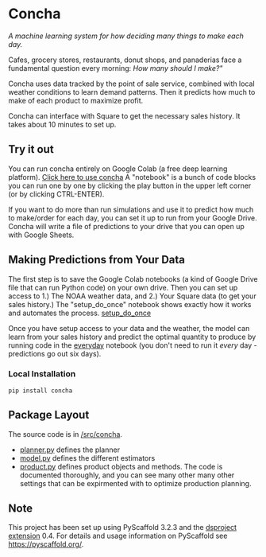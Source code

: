# Concha

_A machine learning system for how deciding many things to make each day._

Cafes, grocery stores, restaurants, donut shops, and panaderias face a fundamental
 question every morning: _How many should I make?"_
 
 Concha uses data tracked by the point of sale service,
   combined with local weather conditions to learn demand patterns.
   Then it predicts how much to make of each product to maximize profit.
   
Concha can interface with Square to get the necessary sales history. It takes about 10 minutes to set up.
   
## Try it out

You can run concha entirely on Google Colab (a free deep learning platform).
[Click here to use concha](https://colab.research.google.com/github/Ready4theCrush/concha/blob/master/notebooks/01_run_a_simulation.ipynb) A "notebook" is a bunch of code blocks you can run one by one by clicking the play button in the upper left corner (or by clicking CTRL-ENTER).

If you want to do more than run simulations and use it to predict how much to make/order for each day, you can set it up to run from your Google Drive. Concha will write a file of predictions to your drive that you can open up with Google Sheets.

## Making Predictions from Your Data

The first step is to save the Google Colab notebooks (a kind of Google Drive file that can run Python code) on your own drive. Then you can set up access to 1.) The NOAA weather data, and 2.) Your Square data (to get your sales history.) The "setup_do_once" notebook shows exactly how it works and automates the process. [setup_do_once](https://colab.research.google.com/github/Ready4theCrush/concha/blob/master/notebooks/02_setup_do_once.ipynb)

Once you have setup access to your data and the weather, the model can learn from your sales history and predict the optimal quantity to produce by running code in the [everyday](https://colab.research.google.com/github/Ready4theCrush/concha/blob/master/notebooks/03_setup_do_once.ipynb) notebook (you don't need to run it *every* day - predictions go out six days). 
  
### Local Installation 

`pip install concha`
   
## Package Layout
The source code is in [/src/concha](/src/concha).
 - [planner.py](/src/concha/planner.py) defines the planner
 - [model.py](/src/concha/model.py) defines the different estimators
 - [product.py](/src/concha/product.py) defines product objects and methods.
The code is documented thoroughly, and you can see many other many other 
settings that can be expirmented with to optimize production planning.

## Note

This project has been set up using PyScaffold 3.2.3 and the [dsproject extension] 0.4.
For details and usage information on PyScaffold see https://pyscaffold.org/.

[conda]: https://docs.conda.io/
[pre-commit]: https://pre-commit.com/
[Jupyter]: https://jupyter.org/
[nbstripout]: https://github.com/kynan/nbstripout
[Google style]: http://google.github.io/styleguide/pyguide.html#38-comments-and-docstrings
[dsproject extension]: https://github.com/pyscaffold/pyscaffoldext-dsproject
